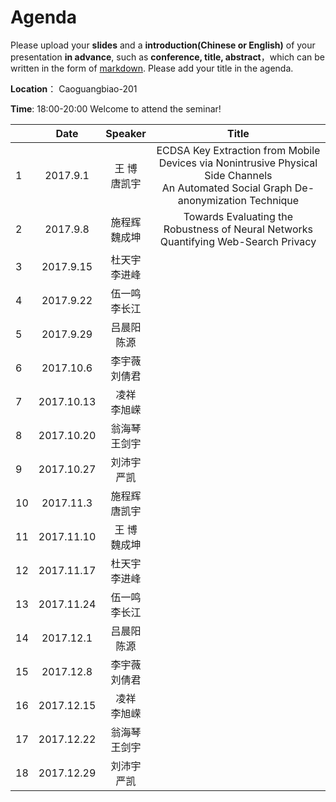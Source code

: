 # Agenda
Please upload your **slides** and a **introduction(Chinese or English)** of your presentation **in advance**,
such as **conference, title, abstract**，which can be written in the form of [markdown](http://sspai.com/25137). Please add your title in the agenda.

**Location**： Caoguangbiao-201 

**Time**: 18:00-20:00  Welcome to attend the seminar!

||Date|Speaker|Title|
|---|:---:|:---:|:---:|
|1|2017.9.1 |王  博<br>唐凯宇|ECDSA Key Extraction from Mobile Devices via Nonintrusive Physical Side Channels<br>An Automated Social Graph De-anonymization Technique|
|2|2017.9.8|施程辉<br>魏成坤|Towards Evaluating the Robustness of Neural Networks <br>Quantifying Web-Search Privacy|
|3|2017.9.15|杜天宇 <br>李进峰| 
|4|2017.9.22|伍一鸣<br> 李长江| 
|5|2017.9.29|吕晨阳<br> 陈源| 
|6|2017.10.6|李宇薇<br> 刘倩君| 
|7|2017.10.13|凌祥<br>	 李旭嵘 | 
|8|2017.10.20|翁海琴	<br>王剑宇| 
|9|2017.10.27|刘沛宇<br>  严凯| 
|10|2017.11.3|施程辉<br> 唐凯宇 | 
|11|2017.11.10|王   博 <br>魏成坤 | 
|12|2017.11.17|杜天宇 <br>李进峰| 
|13|2017.11.24|伍一鸣<br> 李长江| 
|14|2017.12.1|吕晨阳 <br>陈源| 
|15|2017.12.8|李宇薇<br> 刘倩君| 
|16|2017.12.15|凌祥	<br> 李旭嵘| 
|17|2017.12.22|翁海琴<br>	王剑宇| 
|18|2017.12.29|刘沛宇 <br> 严凯| 





